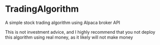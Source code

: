 # TradingAlgorithm
A simple stock trading algorithm using Alpaca broker API

This is not investment advice, and I highly recommend that you not deploy this algorithm using real money, as it likely will not make money

